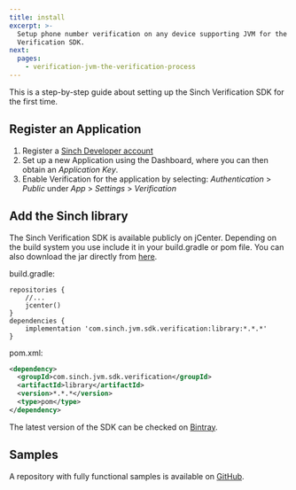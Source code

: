 ```yaml
---
title: install
excerpt: >-
  Setup phone number verification on any device supporting JVM for the first time with the Sinch
  Verification SDK.
next:
  pages:
    - verification-jvm-the-verification-process
---
```


This is a step-by-step guide about setting up the Sinch Verification SDK for the first time.

## Register an Application

1.  Register a [Sinch Developer account](https://portal.sinch.com/#/signup)
2.  Set up a new Application using the Dashboard, where you can then obtain an _Application Key_.
3.  Enable Verification for the application by selecting: _Authentication_ \> _Public_ under _App_ \> _Settings_ \> _Verification_

## Add the Sinch library

The Sinch Verification SDK is available publicly on jCenter. Depending on the build system you use include it in your build.gradle or pom file. You can also download the jar directly from [here](https://bintray.com/sinch/com.sinch.jvm.sdk.verification/verification).

build.gradle:

```text
repositories {
    //...
    jcenter()
}
dependencies {
    implementation 'com.sinch.jvm.sdk.verification:library:*.*.*'
}
```

pom.xml:

```xml
<dependency>
  <groupId>com.sinch.jvm.sdk.verification</groupId>
  <artifactId>library</artifactId>
  <version>*.*.*</version>
  <type>pom</type>
</dependency>
```

The latest version of the SDK can be checked on [Bintray](https://bintray.com/sinch/com.sinch.jvm.sdk.verification/verification).

## Samples

A repository with fully functional samples is available on [GitHub](https://github.com/sinch/verification-samples/tree/master/JVM-Verification-SDK).
